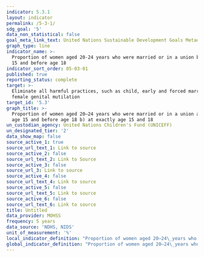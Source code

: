 ```yaml
---
indicator: 5.3.1
layout: indicator
permalink: /5-3-1/
sdg_goal: '5'
data_non_statistical: false
goal_meta_link_text: United Nations Sustainable Development Goals Metadata (PDF 207 KB)
graph_type: line
indicator_name: >-
  Proportion of women aged 20-24 years who were married or in a union before age
  15 and before age 18
indicator_sort_order: 05-03-01
published: true
reporting_status: complete
target: >-
  Eliminate all harmful practices, such as child, early and forced marriage and
  female genital mutilation
target_id: '5.3'
graph_title: >-
  Proportion of women aged 20–24 years who were married or in a union a) before
  age 15 and before age 18 b) at exactly age 15 and 18
un_custodian_agency: United Nations Children's Fund (UNICEFF)
un_designated_tier: '2'
data_show_map: false
source_active_1: true
source_url_text_1: Link to source
source_active_2: false
source_url_text_2: Link to Source
source_active_3: false
source_url_3: Link to source
source_active_4: false
source_url_text_4: Link to source
source_active_5: false
source_url_text_5: Link to source
source_active_6: false
source_url_text_6: Link to source
title: Untitled
data_provider: MOHSS
frequency: 5 years
data_source: 'NDHS, NIDS'
unit_of_measurement: '%'
local_indicator_definition: "Proportion of women aged 20–24\_years who were married or in a union a)  before age 15 and before age 18 b) at exactly age 15 and 18"
global_indicator_definition: "Proportion of women aged 20–24\_years who were married or in a union before age 15 and before age 18"
---
```

